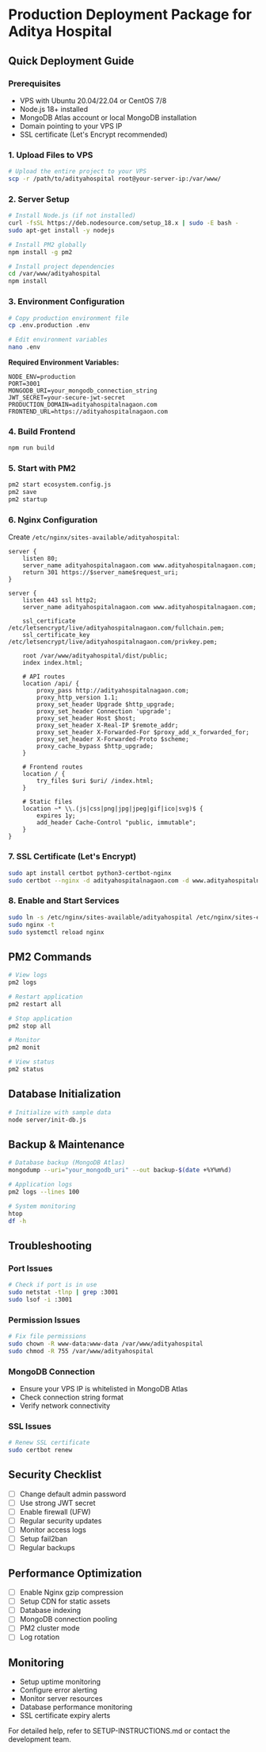 # Production Deployment Package for Aditya Hospital

## Quick Deployment Guide

### Prerequisites
- VPS with Ubuntu 20.04/22.04 or CentOS 7/8
- Node.js 18+ installed
- MongoDB Atlas account or local MongoDB installation
- Domain pointing to your VPS IP
- SSL certificate (Let's Encrypt recommended)

### 1. Upload Files to VPS
```bash
# Upload the entire project to your VPS
scp -r /path/to/adityahospital root@your-server-ip:/var/www/
```

### 2. Server Setup
```bash
# Install Node.js (if not installed)
curl -fsSL https://deb.nodesource.com/setup_18.x | sudo -E bash -
sudo apt-get install -y nodejs

# Install PM2 globally
npm install -g pm2

# Install project dependencies
cd /var/www/adityahospital
npm install
```

### 3. Environment Configuration
```bash
# Copy production environment file
cp .env.production .env

# Edit environment variables
nano .env
```

**Required Environment Variables:**
```env
NODE_ENV=production
PORT=3001
MONGODB_URI=your_mongodb_connection_string
JWT_SECRET=your-secure-jwt-secret
PRODUCTION_DOMAIN=adityahospitalnagaon.com
FRONTEND_URL=https://adityahospitalnagaon.com
```

### 4. Build Frontend
```bash
npm run build
```

### 5. Start with PM2
```bash
pm2 start ecosystem.config.js
pm2 save
pm2 startup
```

### 6. Nginx Configuration
Create `/etc/nginx/sites-available/adityahospital`:
```nginx
server {
    listen 80;
    server_name adityahospitalnagaon.com www.adityahospitalnagaon.com;
    return 301 https://$server_name$request_uri;
}

server {
    listen 443 ssl http2;
    server_name adityahospitalnagaon.com www.adityahospitalnagaon.com;

    ssl_certificate /etc/letsencrypt/live/adityahospitalnagaon.com/fullchain.pem;
    ssl_certificate_key /etc/letsencrypt/live/adityahospitalnagaon.com/privkey.pem;

    root /var/www/adityahospital/dist/public;
    index index.html;

    # API routes
    location /api/ {
        proxy_pass http://adityahospitalnagaon.com;
        proxy_http_version 1.1;
        proxy_set_header Upgrade $http_upgrade;
        proxy_set_header Connection 'upgrade';
        proxy_set_header Host $host;
        proxy_set_header X-Real-IP $remote_addr;
        proxy_set_header X-Forwarded-For $proxy_add_x_forwarded_for;
        proxy_set_header X-Forwarded-Proto $scheme;
        proxy_cache_bypass $http_upgrade;
    }

    # Frontend routes
    location / {
        try_files $uri $uri/ /index.html;
    }

    # Static files
    location ~* \\.(js|css|png|jpg|jpeg|gif|ico|svg)$ {
        expires 1y;
        add_header Cache-Control "public, immutable";
    }
}
```

### 7. SSL Certificate (Let's Encrypt)
```bash
sudo apt install certbot python3-certbot-nginx
sudo certbot --nginx -d adityahospitalnagaon.com -d www.adityahospitalnagaon.com
```

### 8. Enable and Start Services
```bash
sudo ln -s /etc/nginx/sites-available/adityahospital /etc/nginx/sites-enabled/
sudo nginx -t
sudo systemctl reload nginx
```

## PM2 Commands
```bash
# View logs
pm2 logs

# Restart application
pm2 restart all

# Stop application
pm2 stop all

# Monitor
pm2 monit

# View status
pm2 status
```

## Database Initialization
```bash
# Initialize with sample data
node server/init-db.js
```

## Backup & Maintenance
```bash
# Database backup (MongoDB Atlas)
mongodump --uri="your_mongodb_uri" --out backup-$(date +%Y%m%d)

# Application logs
pm2 logs --lines 100

# System monitoring
htop
df -h
```

## Troubleshooting

### Port Issues
```bash
# Check if port is in use
sudo netstat -tlnp | grep :3001
sudo lsof -i :3001
```

### Permission Issues
```bash
# Fix file permissions
sudo chown -R www-data:www-data /var/www/adityahospital
sudo chmod -R 755 /var/www/adityahospital
```

### MongoDB Connection
- Ensure your VPS IP is whitelisted in MongoDB Atlas
- Check connection string format
- Verify network connectivity

### SSL Issues
```bash
# Renew SSL certificate
sudo certbot renew
```

## Security Checklist
- [ ] Change default admin password
- [ ] Use strong JWT secret
- [ ] Enable firewall (UFW)
- [ ] Regular security updates
- [ ] Monitor access logs
- [ ] Setup fail2ban
- [ ] Regular backups

## Performance Optimization
- [ ] Enable Nginx gzip compression  
- [ ] Setup CDN for static assets
- [ ] Database indexing
- [ ] MongoDB connection pooling
- [ ] PM2 cluster mode
- [ ] Log rotation

## Monitoring
- Setup uptime monitoring
- Configure error alerting  
- Monitor server resources
- Database performance monitoring
- SSL certificate expiry alerts

For detailed help, refer to SETUP-INSTRUCTIONS.md or contact the development team.